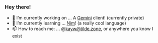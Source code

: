 ### Hey there!

- 📖 I’m currently working on ... A [Gemini](https://gemini.circumlunar.space/) client! (currently private)
- 🧠 I’m currently learning ... [Nim](https://nim-lang.org)! (a really cool language)
- 📫 How to reach me: ... @kayw@tilde.zone, or anywhere you know I exist
